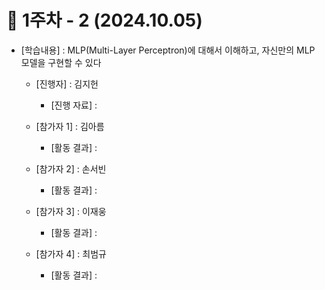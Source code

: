 
# 📑 1주차 - 2 (2024.10.05)

- [학습내용] : MLP(Multi-Layer Perceptron)에 대해서 이해하고, 자신만의 MLP 모델을 구현할 수 있다
  
   - [진행자]   : 김지헌
      - [진행 자료] : 
   
   - [참가자 1]   : 김아름
      - [활동 결과] :
         
      
   - [참가자 2]   : 손서빈
      - [활동 결과] :
        
    
   - [참가자 3]   : 이재웅
      - [활동 결과] :
    
     
   - [참가자 4]   : 최범규
      - [활동 결과] :
